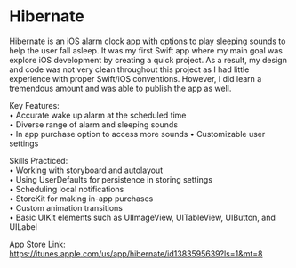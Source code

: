 # Hibernate

Hibernate is an iOS alarm clock app with options to play sleeping sounds to help the user fall asleep. It was my first Swift
app where my main goal was explore iOS development by creating a quick project. As a result, my design and code was not
very clean throughout this project as I had little experience with proper Swift/iOS conventions. However, I did learn a tremendous
amount and was able to publish the app as well.

Key Features:  
• Accurate wake up alarm at the scheduled time  
• Diverse range of alarm and sleeping sounds  
• In app purchase option to access more sounds 
• Customizable user settings  

Skills Practiced:  
• Working with storyboard and autolayout  
• Using UserDefaults for persistence in storing settings  
• Scheduling local notifications  
• StoreKit for making in-app purchases  
• Custom animation transitions  
• Basic UIKit elements such as UIImageView, UITableView, UIButton, and UILabel  

App Store Link:  
https://itunes.apple.com/us/app/hibernate/id1383595639?ls=1&mt=8
